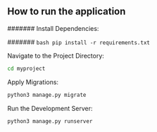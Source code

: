 ## How to run the application

####### Install Dependencies:

####### ```bash pip install -r requirements.txt ```

Navigate to the Project Directory:

```bash
cd myproject
```

Apply Migrations:

```bash
python3 manage.py migrate
```

Run the Development Server:

```bash
python3 manage.py runserver
```

